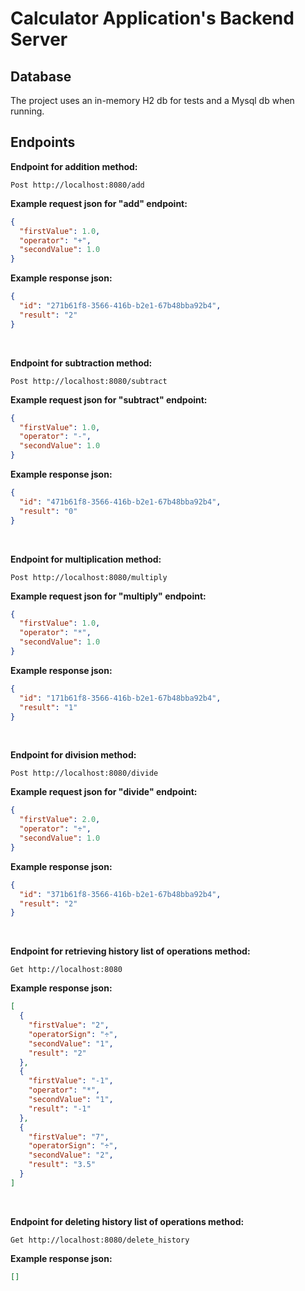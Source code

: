 # Calculator Application's Backend Server

## Database

The project uses an in-memory H2 db for tests and a Mysql db when running.

## Endpoints

**Endpoint for addition method:**
```http
Post http://localhost:8080/add
```
**Example request json for "add" endpoint:**
```json
{
  "firstValue": 1.0, 
  "operator": "+",
  "secondValue": 1.0
}
```
**Example response json:**
```json
{
  "id": "271b61f8-3566-416b-b2e1-67b48bba92b4",
  "result": "2"
}
```
<br/>

**Endpoint for subtraction method:**
```http
Post http://localhost:8080/subtract
```
**Example request json for "subtract" endpoint:**
```json
{
  "firstValue": 1.0, 
  "operator": "-",
  "secondValue": 1.0
}
```
**Example response json:**
```json
{
  "id": "471b61f8-3566-416b-b2e1-67b48bba92b4",
  "result": "0"
}
```
<br/>

**Endpoint for multiplication method:**
```http
Post http://localhost:8080/multiply
```
**Example request json for "multiply" endpoint:**
```json
{
  "firstValue": 1.0, 
  "operator": "*",
  "secondValue": 1.0
}
```
**Example response json:**
```json
{
  "id": "171b61f8-3566-416b-b2e1-67b48bba92b4",
  "result": "1"
}
```
<br/>

**Endpoint for division method:**
```http
Post http://localhost:8080/divide
```
**Example request json for "divide" endpoint:**
```json
{
  "firstValue": 2.0, 
  "operator": "÷",
  "secondValue": 1.0
}
```
**Example response json:**
```json
{
  "id": "371b61f8-3566-416b-b2e1-67b48bba92b4",
  "result": "2"
}
```
<br/>

**Endpoint for retrieving history list of operations method:**
```http
Get http://localhost:8080
```
**Example response json:**
```json
[
  {
    "firstValue": "2", 
    "operatorSign": "÷",
    "secondValue": "1",
    "result": "2"
  },
  {
    "firstValue": "-1",
    "operator": "*",
    "secondValue": "1",
    "result": "-1"
  },
  {
    "firstValue": "7",
    "operatorSign": "÷",
    "secondValue": "2",
    "result": "3.5"
  }
]
```
<br/>

**Endpoint for deleting history list of operations method:**
```http
Get http://localhost:8080/delete_history
```
**Example response json:**
```json
[]
```
